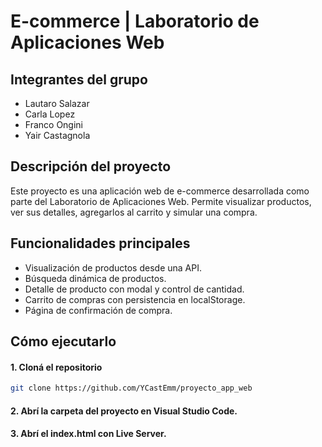 # E-commerce | Laboratorio de Aplicaciones Web

## Integrantes del grupo
- Lautaro Salazar
- Carla Lopez
- Franco Ongini
- Yair Castagnola

## Descripción del proyecto
Este proyecto es una aplicación web de e-commerce desarrollada como parte del Laboratorio de Aplicaciones Web. Permite visualizar productos, ver sus detalles, agregarlos al carrito y simular una compra.

## Funcionalidades principales
- Visualización de productos desde una API.
- Búsqueda dinámica de productos.
- Detalle de producto con modal y control de cantidad.
- Carrito de compras con persistencia en localStorage.
- Página de confirmación de compra.

## Cómo ejecutarlo
#### 1. Cloná el repositorio 
```bash
git clone https://github.com/YCastEmm/proyecto_app_web
```
#### 2. Abrí la carpeta del proyecto en Visual Studio Code.
#### 3. Abrí el index.html con Live Server.
